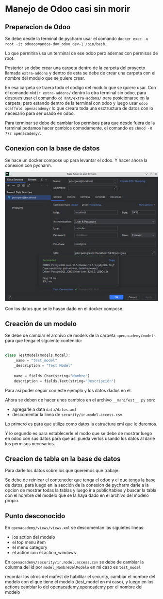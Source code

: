 # Manejo de Odoo casi sin morir

## Preparacion de Odoo

Se debe desde la terminal de pycharm usar el comando `docker exec -u root -it odoocomandos-dam_odoo_dev-1 /bin/bash;`

Lo que permitira usa un terminal de ese odoo pero ademas con permisos de root.

Posterior se debe crear una carpeta dentro de la carpeta del proyecto llamada `extra-addons` y dentro de esta se debe de crear una carpeta con el nombre del modulo que se quiere crear.

En esa carpeta se traera todo el codigo del modulo que se quiere usar. Con el comando `mkdir extra-addons/` dentro la 
otra terminal sin odoo, para despues usar el comando `cd mnt/extra-addons/` para posicionarse en la carpeta, pero 
estando dentro de la terminal con odoo y luego usar `odoo scaffold openacademy/` lo que creara toda una esctructura de 
datos con lo necesario para ser usado en odoo.

Para terminar se debe de cambiar los permisos para que desde fuera de la terminal podamos hacer cambios comodamente,
el comando es `chmod -R 777 openacademy/`.
## Conexion con la base de datos

Se hace un docker compose up para levantar el odoo. Y hacer ahora la conexion con pycharm.

![imagenConexion](./imagenes/conexion.png)

Con los datos que se le hayan dado en el docker compose

## Creación de un modelo

Se debe de cambiar el archivo de models de la carpeta `openacademy/models` para que tenga el siguiente contenido:

```python

class TestModel(models.Model):
    _name = "test_model"
    _description = "Test Model"

    name = fields.Char(string="Nombre")
    description = fields.Text(string="Descripción")
```
Para asi poder seguir con este ejemplo y los datos dados en el.

Ahora se deben de hacer unos cambios en el archivo `__manifest__.py` son:
- agregarle a data `data/datos.xml`
- descomentar la linea de `security/ir.model.access.csv`

Lo primero es para que utiliza como datos la estructura xml que le daremos.

Y lo segundo es para establecerle el modo que se debe de mostrar luego en odoo con sus datos para que asi pueda verlos
usando los datos al darle los permisos necesarios.

## Creacion de tabla en la base de datos

Para darle los datos sobre los que queremos que trabaje.

Se debe de reinicar el conteneder que tenga el odoo y el que tenga la base de datos, para luego en la sección de la 
conexion de pycharm darle a la opcion de mostrar todas la tablas y luego ir a public/tables y buscar la tabla con el 
nombre del modelo que se la haya dado en el archivo del modelo propio.

## Punto desconocido

En `openacademy/views/views.xml` se descomentan las siguietes lineas:
- los action del modelo
- el top menu item
- el menu category
- el action con el action_windows

En `openacademy/security/ir.model.access.csv` se debe de cambiar la columna del id por `model_NombreDelModelo` en mi caso es `test_model`

recordar los otros del mafest de habilitar el security, cambiar el nombre del modelo con el que tiene el modelo 
(test_model en mi caso), y luego en los actions cambiar lo del openacademy.opencademy por el nombre del modelo

